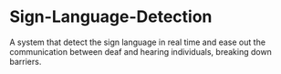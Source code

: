 # Sign-Language-Detection
A system that detect the  sign  language in real time and ease out the communication between deaf and hearing individuals, breaking down barriers.
